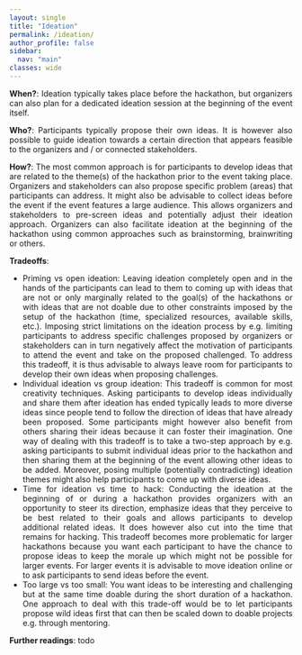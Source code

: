 ```yaml
---
layout: single
title: "Ideation"
permalink: /ideation/
author_profile: false
sidebar:
  nav: "main"
classes: wide
---
```

<style>
  p { text-align:justify; }
  li { text-align:justify; }
</style>
<p><b>When?</b>: Ideation typically takes place before the hackathon, but organizers can also plan for a dedicated ideation session at the beginning of the event itself.</p>
<p><b>Who?</b>: Participants typically propose their own ideas. It is however also possible to guide ideation towards a certain direction that appears feasible to the organizers and / or connected stakeholders.</p>
<p><b>How?</b>: The most common approach is for participants to develop ideas that are related to the theme(s) of the hackathon prior to the event taking place. Organizers and stakeholders can also propose specific problem (areas) that participants can address. It might also be advisable to collect ideas before the event if the event features a large audience. This allows organizers and stakeholders to pre-screen ideas and potentially adjust their ideation approach. Organizers can also facilitate ideation at the beginning of the hackathon using common approaches such as brainstorming, brainwriting or others.</p>
<p><b>Tradeoffs</b>:
  <ul><li>Priming vs open ideation: Leaving ideation completely open and in the hands of the participants can lead to them to coming up with ideas that are not or only marginally related to the goal(s) of the hackathons or with ideas that are not doable due to other constraints imposed by the setup of the hackathon (time, specialized resources, available skills, etc.). Imposing strict limitations on the ideation process by e.g. limiting participants to address specific challenges proposed by organizers or stakeholders can in turn negatively affect the motivation of participants to attend the event and take on the proposed challenged. To address this tradeoff, it is thus advisable to always leave room for participants to develop their own ideas when proposing challenges.</li>
  <li>Individual ideation vs group ideation: This tradeoff is common for most creativity techniques. Asking participants to develop ideas individually and share them after ideation has ended typically leads to more diverse ideas since people tend to follow the direction of ideas that have already been proposed. Some participants might however also benefit from others sharing their ideas because it can foster their imagination. One way of dealing with this tradeoff is to take a two-step approach by e.g. asking participants to submit individual ideas prior to the hackathon and then sharing them at the beginning of the event allowing other ideas to be added. Moreover, posing multiple (potentially contradicting) ideation themes might also help participants to come up with diverse ideas.</li>
  <li>Time for ideation vs time to hack: Conducting the ideation at the beginning of or during a hackathon provides organizers with an opportunity to steer its direction, emphasize ideas that they perceive to be best related to their goals and allows participants to develop additional related ideas. It does however also cut into the time that remains for hacking. This tradeoff becomes more problematic for larger hackathons because you want each participant to have the chance to propose ideas to keep the morale up which might not be possible for larger events. For larger events it is advisable to move ideation online or to ask participants to send ideas before the event.</li>
  <li>Too large vs too small: You want ideas to be interesting and challenging but at the same time doable during the short duration of a hackathon. One approach to deal with this trade-off would be to let participants propose wild ideas first that can then be scaled down to doable projects e.g. through mentoring.</li></ul></p>
<p><b>Further readings</b>: todo</p>
